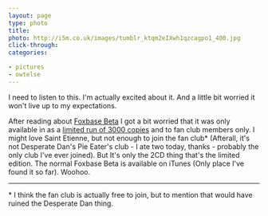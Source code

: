 ```yaml
---
layout: page
type: photo
title: 
photo: http://i5m.co.uk/images/tumblr_ktqm2eIXwh1qzcagpo1_400.jpg
click-through: 
categories: 

- pictures
- owtelse
---
```

I need to listen to this. I'm actually excited about it. And a little bit worried it won't live up to my expectations.

After reading about [Foxbase Beta](http://www.thelineofbestfit.com/2009/11/saint-etienne-fox-base-beta/) I got a bit worried that it was only available in as a [limited run of 3000 copies](http://www.ekmpowershop8.com/ekmps/shops/saintetienneltd/foxbase-beta---limited-edition-2-disc-set-1-p.asp) and to fan club members only. I might love Saint Etienne, but not enough to join the fan club* (Afterall, it's not Desperate Dan's Pie Eater's club - I ate two today, thanks - probably the only club I've ever joined). But It's only the 2CD thing that's the limited edition. The normal Foxbase Beta is available on iTunes (Only place I've found it so far). Woohoo.

***

\* I think the fan club is actually free to join, but to mention that would have ruined the Desperate Dan thing.   
